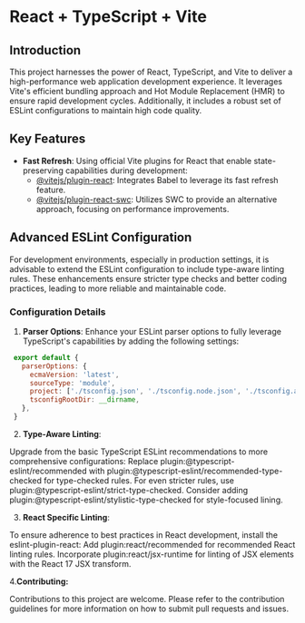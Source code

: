
# React + TypeScript + Vite

## Introduction
This project harnesses the power of React, TypeScript, and Vite to deliver a high-performance web application development experience. It leverages Vite's efficient bundling approach and Hot Module Replacement (HMR) to ensure rapid development cycles. Additionally, it includes a robust set of ESLint configurations to maintain high code quality.

## Key Features
- **Fast Refresh**: Using official Vite plugins for React that enable state-preserving capabilities during development:
  - [@vitejs/plugin-react](https://github.com/vitejs/vite-plugin-react/blob/main/packages/plugin-react/README.md): Integrates Babel to leverage its fast refresh feature.
  - [@vitejs/plugin-react-swc](https://github.com/vitejs/vite-plugin-react-swc): Utilizes SWC to provide an alternative approach, focusing on performance improvements.

## Advanced ESLint Configuration
For development environments, especially in production settings, it is advisable to extend the ESLint configuration to include type-aware linting rules. These enhancements ensure stricter type checks and better coding practices, leading to more reliable and maintainable code.

### Configuration Details
1. **Parser Options**:
   Enhance your ESLint parser options to fully leverage TypeScript's capabilities by adding the following settings:

  ```javascript
   export default {
     parserOptions: {
       ecmaVersion: 'latest',
       sourceType: 'module',
       project: ['./tsconfig.json', './tsconfig.node.json', './tsconfig.app.json'],
       tsconfigRootDir: __dirname,
     },
   }

  ```
2. **Type-Aware Linting**:

  Upgrade from the basic TypeScript ESLint recommendations to more comprehensive configurations:
    Replace plugin:@typescript-eslint/recommended with plugin:@typescript-eslint/recommended-type-checked for type-checked rules.
    For even stricter rules, use plugin:@typescript-eslint/strict-type-checked.
    Consider adding plugin:@typescript-eslint/stylistic-type-checked for style-focused lining.

3. **React Specific Linting**:

  To ensure adherence to best practices in React development, install the eslint-plugin-react:
    Add plugin:react/recommended for recommended React linting rules.
    Incorporate plugin:react/jsx-runtime for linting of JSX elements with the React 17 JSX transform.
    
4.**Contributing:**

Contributions to this project are welcome. Please refer to the contribution guidelines for more information on how to submit pull requests and issues.

